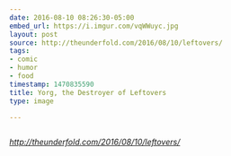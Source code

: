 ```yaml
---
date: 2016-08-10 08:26:30-05:00
embed_url: https://i.imgur.com/vqWWuyc.jpg
layout: post
source: http://theunderfold.com/2016/08/10/leftovers/
tags:
- comic
- humor
- food
timestamp: 1470835590
title: Yorg, the Destroyer of Leftovers
type: image

---
```

<img src="https://i.imgur.com/vqWWuyc.jpg" alt="" />

<cite>http://theunderfold.com/2016/08/10/leftovers/</cite>

